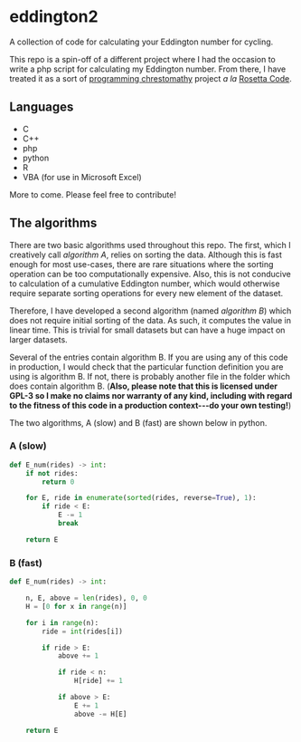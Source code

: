 # eddington2
A collection of code for calculating your Eddington number for cycling.

This repo is a spin-off of a different project where I had the occasion to
write a php script for calculating my Eddington number. From there, I have
treated it as a sort of 
[programming chrestomathy](http://en.wikipedia.org/wiki/Chrestomathy) project 
*a la* [Rosetta Code](https://rosettacode.org).

## Languages

* C
* C++
* php
* python
* R
* VBA (for use in Microsoft Excel)

More to come. Please feel free to contribute!

## The algorithms

There are two basic algorithms used throughout this repo. The first, which I
creatively call _algorithm A_, relies on sorting the data. Although this is fast
enough for most use-cases, there are rare situations where the sorting operation
can be too computationally expensive. Also, this is not conducive to calculation
of a cumulative Eddington number, which would otherwise require separate sorting
operations for every new element of the dataset.

Therefore, I have developed a second algorithm (named _algorithm B_) which does 
not require initial sorting of the data. As such, it computes the value in
linear time. This is trivial for small datasets but can have a huge impact on
larger datasets. 

Several of the entries contain algorithm B. If you are using any of this code in
production, I would check that the particular function definition you are using
is algorithm B. If not, there is probably another file in the folder which does
contain algorithm B. (**Also, please note that this is licensed under GPL-3 so I
make no claims nor warranty of any kind, including with regard to the fitness of
this code in a production context---do your own testing!**)

The two algorithms, A (slow) and B (fast) are shown below in python.

### A (slow)

```python
def E_num(rides) -> int:
    if not rides:
        return 0

    for E, ride in enumerate(sorted(rides, reverse=True), 1):
        if ride < E:
            E -= 1
            break

    return E
```

### B (fast)

```python
def E_num(rides) -> int:

    n, E, above = len(rides), 0, 0
    H = [0 for x in range(n)]

    for i in range(n):
        ride = int(rides[i])

        if ride > E:
            above += 1

            if ride < n:
                H[ride] += 1

            if above > E:
                E += 1
                above -= H[E]

    return E
```
